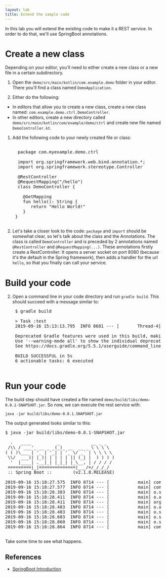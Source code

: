 ```yaml
---
layout: lab
title: Extend the sample code
---
```


In this lab you will extend the existing code to make it a REST service. In order to do that, we'll use SpringBoot annotations.

# Create a new class

Depending on your editor, you'll need to either create a new class or a new file in a certain subdirectory.

1. Open the `demo/src/main/kotlin/com.example.demo` folder in your editor. There you'll find a class named `DemoApplication`.

1. Either do the following:
- In editors that allow you to create a new class, create a new class named: `com.example.demo.ctrl.DemoController`.
- In other editors, create a new directory called `demo/src/main/kotlin/com/example/demo/ctrl` and create new file named `DemoController.kt`.

1. Add the following code to your newly created file or class:

    <pre>

     package com.myexample.demo.ctrl

     import org.springframework.web.bind.annotation.*;
     import org.springframework.stereotype.Controller
     
     @RestController
     @RequestMapping("/hello")
     class DemoController {
     
       @GetMapping
       fun hello(): String {
          return "Hello World!"
       }
    }
    </pre>

2. Let's take a closer look to the code: `package` and `import` should be somewhat clear, so let's talk about the class 
and the Annotations. The class is called `DemoController` and is preceded by 2 annotations named `@RestController` and 
`@RequestMapping(...)`. These annotations firstly create a RestController: It opens a server socket on port 8080 
(because it's the default in the Spring framework), then adds a handler for the url `hello`, so that you finally can call
your service.

# Build your code

2. Open a command line in your code directory and run `gradle build`. This should succeed with a message similar to:
    <pre>
    $ gradle build
    
    > Task :test
    2019-09-16 15:13:13.795  INFO 8681 --- [       Thread-4] o.s.s.concurrent.ThreadPoolTaskExecutor  : Shutting down ExecutorService 'applicationTaskExecutor'
    
    Deprecated Gradle features were used in this build, making it incompatible with Gradle 6.0.
    Use '--warning-mode all' to show the individual deprecation warnings.
    See https://docs.gradle.org/5.5.1/userguide/command_line_interface.html#sec:command_line_warnings
    
    BUILD SUCCESSFUL in 5s
    6 actionable tasks: 6 executed
    </pre>


# Run your code

The build step should have created a file named `demo/build/libs/demo-0.0.1-SNAPSHOT.jar`. So now, we can execute the rest service
with:

`java -jar build/libs/demo-0.0.1.SNAPSHOT.jar`

The output generated looks similar to this:
<pre>
$ java -jar build/libs/demo-0.0.1-SNAPSHOT.jar 

  .   ____          _            __ _ _
 /\\ / ___'_ __ _ _(_)_ __  __ _ \ \ \ \
( ( )\___ | '_ | '_| | '_ \/ _` | \ \ \ \
 \\/  ___)| |_)| | | | | || (_| |  ) ) ) )
  '  |____| .__|_| |_|_| |_\__, | / / / /
 =========|_|==============|___/=/_/_/_/
 :: Spring Boot ::        (v2.1.8.RELEASE)

2019-09-16 15:18:27.575  INFO 8714 --- [           main] com.myexample.demo.DemoApplicationKt     : Starting DemoApplicationKt on Matthiass-MacBook-Pro.local with PID 8714 (/Users/matthiaskubik/dev/azure/demo/build/libs/demo-0.0.1-SNAPSHOT.jar started by matthiaskubik in /Users/matthiaskubik/dev/azure/demo)
2019-09-16 15:18:27.577  INFO 8714 --- [           main] com.myexample.demo.DemoApplicationKt     : No active profile set, falling back to default profiles: default
2019-09-16 15:18:28.383  INFO 8714 --- [           main] o.s.b.w.embedded.tomcat.TomcatWebServer  : Tomcat initialized with port(s): 8080 (http)
2019-09-16 15:18:28.411  INFO 8714 --- [           main] o.apache.catalina.core.StandardService   : Starting service [Tomcat]
2019-09-16 15:18:28.411  INFO 8714 --- [           main] org.apache.catalina.core.StandardEngine  : Starting Servlet engine: [Apache Tomcat/9.0.24]
2019-09-16 15:18:28.483  INFO 8714 --- [           main] o.a.c.c.C.[Tomcat].[localhost].[/]       : Initializing Spring embedded WebApplicationContext
2019-09-16 15:18:28.483  INFO 8714 --- [           main] o.s.web.context.ContextLoader            : Root WebApplicationContext: initialization completed in 863 ms
2019-09-16 15:18:28.683  INFO 8714 --- [           main] o.s.s.concurrent.ThreadPoolTaskExecutor  : Initializing ExecutorService 'applicationTaskExecutor'
2019-09-16 15:18:28.860  INFO 8714 --- [           main] o.s.b.w.embedded.tomcat.TomcatWebServer  : Tomcat started on port(s): 8080 (http) with context path ''
2019-09-16 15:18:28.864  INFO 8714 --- [           main] com.myexample.demo.DemoApplicationKt     : Started DemoApplicationKt in 1.919 seconds (JVM running for 2.219)
    
</pre> 

Take some time to see what happens.

## References
* [SpringBoot Introduction](https://www.youtube.com/playlist?list=PLqq-6Pq4lTTbx8p2oCgcAQGQyqN8XeA1x)